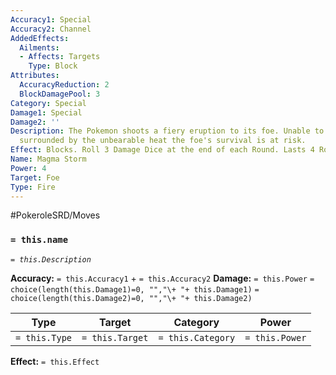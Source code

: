 ```yaml
---
Accuracy1: Special
Accuracy2: Channel
AddedEffects:
  Ailments:
  - Affects: Targets
    Type: Block
Attributes:
  AccuracyReduction: 2
  BlockDamagePool: 3
Category: Special
Damage1: Special
Damage2: ''
Description: The Pokemon shoots a fiery eruption to its foe. Unable to escape and
  surrounded by the unbearable heat the foe's survival is at risk.
Effect: Blocks. Roll 3 Damage Dice at the end of each Round. Lasts 4 Rounds. -2 Accuracy.
Name: Magma Storm
Power: 4
Target: Foe
Type: Fire
---
```


#PokeroleSRD/Moves

### `= this.name` 
*`= this.Description`*

**Accuracy:** `= this.Accuracy1` + `= this.Accuracy2`
**Damage:** `= this.Power` `= choice(length(this.Damage1)=0, "","\+ "+ this.Damage1)` `= choice(length(this.Damage2)=0, "","\+ "+ this.Damage2)`

| Type          | Target          | Category          | Power          |
| ------------- | --------------- | ----------------  | -------------- |
| `= this.Type` | `= this.Target` | `= this.Category` | `= this.Power` | 

**Effect:** `= this.Effect`